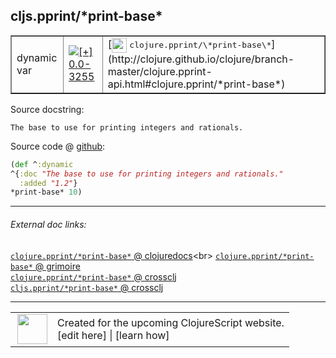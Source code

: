 ## cljs.pprint/\*print-base\*



 <table border="1">
<tr>
<td>dynamic var</td>
<td><a href="https://github.com/cljsinfo/cljs-api-docs/tree/0.0-3255"><img valign="middle" alt="[+] 0.0-3255" title="Added in 0.0-3255" src="https://img.shields.io/badge/+-0.0--3255-lightgrey.svg"></a> </td>
<td>
[<img height="24px" valign="middle" src="http://i.imgur.com/1GjPKvB.png"> <samp>clojure.pprint/\*print-base\*</samp>](http://clojure.github.io/clojure/branch-master/clojure.pprint-api.html#clojure.pprint/*print-base*)
</td>
</tr>
</table>







Source docstring:

```
The base to use for printing integers and rationals.
```


Source code @ [github](https://github.com/clojure/clojurescript/blob/r3269/src/main/cljs/cljs/pprint.cljs#L673-L676):

```clj
(def ^:dynamic
^{:doc "The base to use for printing integers and rationals."
  :added "1.2"}
*print-base* 10)
```

<!--
Repo - tag - source tree - lines:

 <pre>
clojurescript @ r3269
└── src
    └── main
        └── cljs
            └── cljs
                └── <ins>[pprint.cljs:673-676](https://github.com/clojure/clojurescript/blob/r3269/src/main/cljs/cljs/pprint.cljs#L673-L676)</ins>
</pre>

-->

---



###### External doc links:

[`clojure.pprint/*print-base*` @ clojuredocs](http://clojuredocs.org/clojure.pprint/*print-base*)<br>
[`clojure.pprint/*print-base*` @ grimoire](http://conj.io/store/v1/org.clojure/clojure/1.7.0-beta3/clj/clojure.pprint/*print-base*/)<br>
[`clojure.pprint/*print-base*` @ crossclj](http://crossclj.info/fun/clojure.pprint/*print-base*.html)<br>
[`cljs.pprint/*print-base*` @ crossclj](http://crossclj.info/fun/cljs.pprint.cljs/*print-base*.html)<br>

---

 <table>
<tr><td>
<img valign="middle" align="right" width="48px" src="http://i.imgur.com/Hi20huC.png">
</td><td>
Created for the upcoming ClojureScript website.<br>
[edit here] | [learn how]
</td></tr></table>

[edit here]:https://github.com/cljsinfo/cljs-api-docs/blob/master/cljsdoc/cljs.pprint_STARprint-baseSTAR.cljsdoc
[learn how]:https://github.com/cljsinfo/cljs-api-docs/wiki/cljsdoc-files

<!--

This information was too distracting to show to readers, but I'll leave it
commented here since it is helpful to:

- pretty-print the data used to generate this document
- and show how to retrieve that data



The API data for this symbol:

```clj
{:ns "cljs.pprint",
 :name "*print-base*",
 :history [["+" "0.0-3255"]],
 :type "dynamic var",
 :full-name-encode "cljs.pprint_STARprint-baseSTAR",
 :source {:code "(def ^:dynamic\n^{:doc \"The base to use for printing integers and rationals.\"\n  :added \"1.2\"}\n*print-base* 10)",
          :title "Source code",
          :repo "clojurescript",
          :tag "r3269",
          :filename "src/main/cljs/cljs/pprint.cljs",
          :lines [673 676]},
 :full-name "cljs.pprint/*print-base*",
 :clj-symbol "clojure.pprint/*print-base*",
 :docstring "The base to use for printing integers and rationals."}

```

Retrieve the API data for this symbol:

```clj
;; from Clojure REPL
(require '[clojure.edn :as edn])
(-> (slurp "https://raw.githubusercontent.com/cljsinfo/cljs-api-docs/catalog/cljs-api.edn")
    (edn/read-string)
    (get-in [:symbols "cljs.pprint/*print-base*"]))
```

-->
